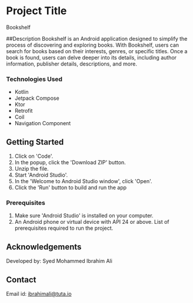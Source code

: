 # Project Title

Bookshelf

##Description
Bookshelf is an Android application designed to simplify the process of discovering and exploring books. With Bookshelf, users can  search for books based on their interests, genres, or specific titles. Once a book is found, users can delve deeper into its details, including author information, publisher details, descriptions, and more.

### Technologies Used

- Kotlin
- Jetpack Compose
- Ktor
- Retrofit
- Coil
- Navigation Component

## Getting Started

1. Click on 'Code'. 
2. In the popup, click the 'Download ZIP' button.
3. Unzip the file.
4. Start 'Android Studio'.
5. In the 'Welcome to Android Studio window', click 'Open'.
6. Click the 'Run' button to build and run the app

### Prerequisites
1. Make sure 'Android Studio' is installed on your computer.
2. An Android phone or virtual device with API 24 or above.
List of prerequisites required to run the project.


## Acknowledgements

Developed by: Syed Mohammed Ibrahim Ali

## Contact

Email id: ibrahimali@tuta.io
